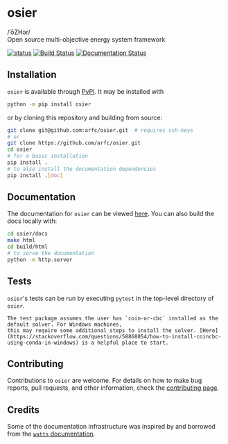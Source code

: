 # osier
/ˈōZHər/ <br>
Open source multi-objective energy system framework

[![status](https://joss.theoj.org/papers/183a04edba2d4952fa1e30c419a844b3/status.svg)](https://joss.theoj.org/papers/183a04edba2d4952fa1e30c419a844b3)
[![Build Status](https://github.com/arfc/osier/actions/workflows/CI.yml/badge.svg)](https://github.com/arfc/osier/actions/workflows/CI.yml)
[![Documentation Status](https://readthedocs.org/projects/osier/badge/?version=latest)](https://osier.readthedocs.io/en/latest/?badge=latest)



## Installation

`osier` is available through [PyPI](https://pypi.org/project/osier/). It may be installed with 
```bash
python -m pip install osier
``` 
or by cloning this repository and building from source:

```bash
git clone git@github.com:arfc/osier.git  # requires ssh-keys
# or
git clone https://github.com/arfc/osier.git
cd osier
# for a basic installation
pip install .
# to also install the documentation dependencies
pip install .[doc]
```


## Documentation
The documentation for `osier` can be viewed [here](https://osier.readthedocs.io/en/latest/). 
You can also build the docs locally with:

```bash
cd osier/docs
make html
cd build/html
# to serve the documentation
python -m http.server
```

## Tests
`osier`'s tests can be run by executing `pytest` in the top-level directory 
of `osier`.

```{note}
The test package assumes the user has `coin-or-cbc` installed as the default solver. For Windows machines,
this may require some additional steps to install the solver. [Here](https://stackoverflow.com/questions/58868054/how-to-install-coincbc-using-conda-in-windows) is a helpful place to start.
```


## Contributing

Contributions to `osier` are welcome. For details on how to make bug reports, pull requests, and other information, check the [contributing page](docs/source/contrib.md).


## Credits
Some of the documentation infrastructure was inspired by and borrowed from the [`watts` documentation](https://watts.readthedocs.io/en/latest/index.html).
